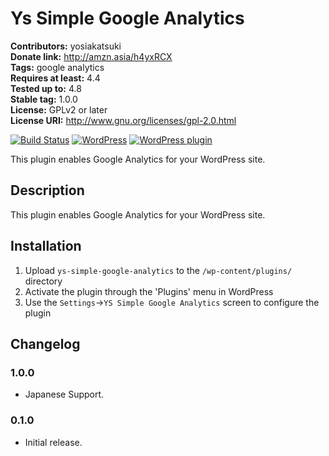 # Ys Simple Google Analytics #
**Contributors:** yosiakatsuki  
**Donate link:** http://amzn.asia/h4yxRCX  
**Tags:** google analytics  
**Requires at least:** 4.4  
**Tested up to:** 4.8  
**Stable tag:** 1.0.0  
**License:** GPLv2 or later  
**License URI:** http://www.gnu.org/licenses/gpl-2.0.html  

[![Build Status](https://travis-ci.org/yosiakatsuki/ys-simple-google-analytics.svg?branch=master)](https://travis-ci.org/yosiakatsuki/ys-simple-google-analytics)
[![WordPress](https://img.shields.io/wordpress/v/ys-simple-google-analytics.svg)](https://wordpress.org/plugins/ys-simple-google-analytics/)
[![WordPress plugin](https://img.shields.io/wordpress/plugin/v/ys-simple-google-analytics.svg)](https://wordpress.org/plugins/ys-simple-google-analytics/)

This plugin enables Google Analytics for your WordPress site.

## Description ##

This plugin enables Google Analytics for your WordPress site.

## Installation ##

1. Upload `ys-simple-google-analytics` to the `/wp-content/plugins/` directory
2. Activate the plugin through the 'Plugins' menu in WordPress
3. Use the `Settings`->`YS Simple Google Analytics` screen to configure the plugin


## Changelog ##

### 1.0.0 ###
* Japanese Support.

### 0.1.0 ###
* Initial release.
